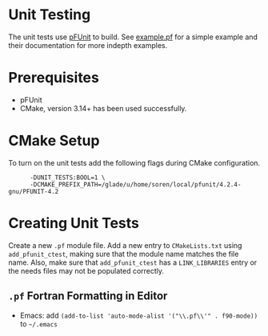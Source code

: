 # Unit Testing
The unit tests use [pFUnit](https://github.com/Goddard-Fortran-Ecosystem/pFUnit)
	to build.
See [example.pf](example.pf) for a simple example and their documentation for
	more indepth examples.

# Prerequisites
 - pFUnit
 - CMake, version 3.14+ has been used successfully.

# CMake Setup
To turn on the unit tests add the following flags during CMake configuration.
```
      -DUNIT_TESTS:BOOL=1 \
      -DCMAKE_PREFIX_PATH=/glade/u/home/soren/local/pfunit/4.2.4-gnu/PFUNIT-4.2
```


# Creating Unit Tests
Create a new `.pf` module file. Add a new entry to `CMakeLists.txt` using
	`add_pfunit_ctest`, making sure that the module name matches the file
	name.
Also, make sure that `add_pfunit_ctest` has a `LINK_LIBRARIES` entry or the
	needs files may not be populated correctly.


## `.pf` Fortran Formatting in Editor
 - Emacs: add `(add-to-list 'auto-mode-alist '("\\.pf\\'" . f90-mode))` to `~/.emacs`
